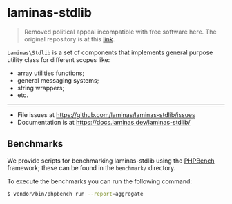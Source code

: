 # laminas-stdlib

> Removed political appeal incompatible with free software here. The original repository is at this [link](https://github.com/laminas/laminas-stdlib).

`Laminas\Stdlib` is a set of components that implements general purpose utility
class for different scopes like:

- array utilities functions;
- general messaging systems;
- string wrappers;
- etc.

---

- File issues at https://github.com/laminas/laminas-stdlib/issues
- Documentation is at https://docs.laminas.dev/laminas-stdlib/

## Benchmarks

We provide scripts for benchmarking laminas-stdlib using the
[PHPBench](https://github.com/phpbench/phpbench) framework; these can be
found in the `benchmark/` directory.

To execute the benchmarks you can run the following command:

```bash
$ vendor/bin/phpbench run --report=aggregate
```
